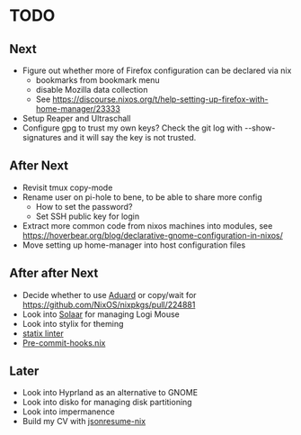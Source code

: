 # TODO

## Next
- Figure out whether more of Firefox configuration can be declared via nix
  - bookmarks from bookmark menu
  - disable Mozilla data collection
  - See https://discourse.nixos.org/t/help-setting-up-firefox-with-home-manager/23333
- Setup Reaper and Ultraschall
- Configure gpg to trust my own keys? Check the git log with --show-signatures and it will say the key is not trusted.

## After Next
- Revisit tmux copy-mode
- Rename user on pi-hole to bene, to be able to share more config
  - How to set the password?
  - Set SSH public key for login
- Extract more common code from nixos machines into modules, see https://hoverbear.org/blog/declarative-gnome-configuration-in-nixos/
- Move setting up home-manager into host configuration files

## After after Next
- Decide whether to use [Aduard](https://github.com/AdguardTeam/AdGuardHome) or copy/wait for https://github.com/NixOS/nixpkgs/pull/224881
- Look into [Solaar](https://pwr-solaar.github.io/Solaar/) for managing Logi Mouse
- Look into stylix for theming
- [statix linter](https://git.peppe.rs/languages/statix)
- [Pre-commit-hooks.nix](https://github.com/cachix/pre-commit-hooks.nix)

## Later
- Look into Hyprland as an alternative to GNOME
- Look into disko for managing disk partitioning
- Look into impermanence
- Build my CV with [jsonresume-nix](https://discourse.nixos.org/t/jsonresume-nix-build-and-deploy-your-resume-with-nix/34089)
